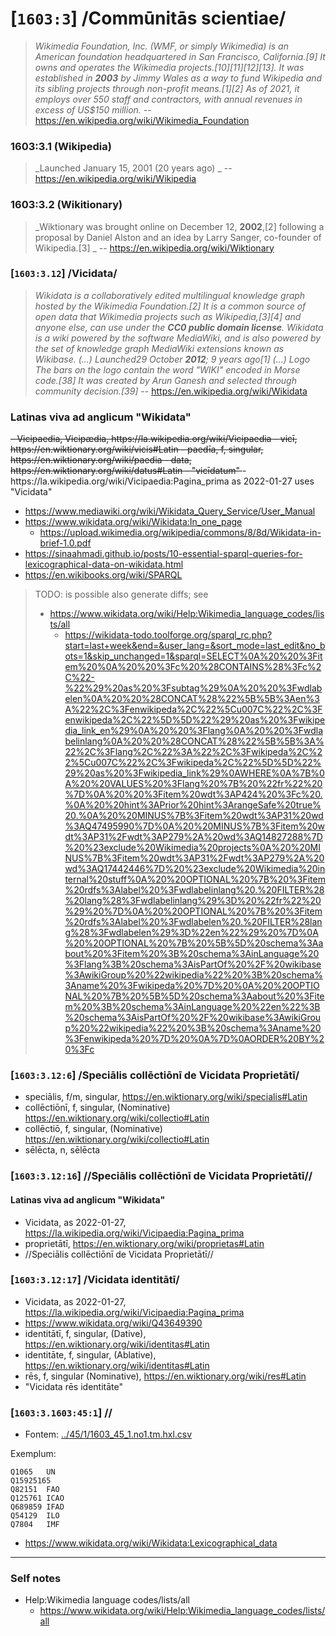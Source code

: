 # [`1603:3`] /Commūnitās scientiae/


> _Wikimedia Foundation, Inc. (WMF, or simply Wikimedia) is an American foundation headquartered in San Francisco, California.[9] It owns and operates the Wikimedia projects.[10][11][12][13]. It was established in **2003** by Jimmy Wales as a way to fund Wikipedia and its sibling projects through non-profit means.[1][2] As of 2021, it employs over 550 staff and contractors, with annual revenues in excess of US$150 million._ -- https://en.wikipedia.org/wiki/Wikimedia_Foundation

### 1603:3.1 (Wikipedia)
> _Launched	January 15, 2001 (20 years ago) _ -- https://en.wikipedia.org/wiki/Wikipedia

### 1603:3.2 (Wikitionary)
> _Wiktionary was brought online on December 12, **2002**,[2] following a proposal by Daniel Alston and an idea by Larry Sanger, co-founder of Wikipedia.[3] _ -- https://en.wikipedia.org/wiki/Wiktionary

### [`1603:3.12`] /Vicidata/
> _Wikidata is a collaboratively edited multilingual knowledge graph hosted by the Wikimedia Foundation.[2] It is a common source of open data that Wikimedia projects such as Wikipedia,[3][4] and anyone else, can use under the **CC0 public domain license**. Wikidata is a wiki powered by the software MediaWiki, and is also powered by the set of knowledge graph MediaWiki extensions known as Wikibase. (...) Launched29 October **2012**; 9 years ago[1] (...) Logo
The bars on the logo contain the word "WIKI" encoded in Morse code.[38] It was created by Arun Ganesh and selected through community decision.[39]_ -- https://en.wikipedia.org/wiki/Wikidata

### Latinas viva ad anglicum "Wikidata"
<s>
- Vicipaedia, Vicipædia, https://la.wikipedia.org/wiki/Vicipaedia
  - vicī, https://en.wiktionary.org/wiki/vicis#Latin
  - paedīa, f, singular, https://en.wiktionary.org/wiki/paedia
- data, https://en.wiktionary.org/wiki/datus#Latin
- "vicīdatum"
</s>
- https://la.wikipedia.org/wiki/Vicipaedia:Pagina_prima as 2022-01-27 uses "Vicidata"


- https://www.mediawiki.org/wiki/Wikidata_Query_Service/User_Manual
- https://www.wikidata.org/wiki/Wikidata:In_one_page
  - https://upload.wikimedia.org/wikipedia/commons/8/8d/Wikidata-in-brief-1.0.pdf
- https://sinaahmadi.github.io/posts/10-essential-sparql-queries-for-lexicographical-data-on-wikidata.html
- https://en.wikibooks.org/wiki/SPARQL

> TODO: is possible also generate diffs; see
> - https://www.wikidata.org/wiki/Help:Wikimedia_language_codes/lists/all
>   - https://wikidata-todo.toolforge.org/sparql_rc.php?start=last+week&end=&user_lang=&sort_mode=last_edit&no_bots=1&skip_unchanged=1&sparql=SELECT%0A%20%20%3Fitem%20%0A%20%20%3Fc%20%28CONTAINS%28%3Fc%2C%22-%22%29%20as%20%3Fsubtag%29%0A%20%20%3Fwdlabelen%0A%20%20%28CONCAT%28%22%5B%5B%3Aen%3A%22%2C%3Fenwikipeda%2C%22%5Cu007C%22%2C%3Fenwikipeda%2C%22%5D%5D%22%29%20as%20%3Fwikipedia_link_en%29%0A%20%20%3Flang%0A%20%20%3Fwdlabelinlang%0A%20%20%28CONCAT%28%22%5B%5B%3A%22%2C%3Flang%2C%22%3A%22%2C%3Fwikipeda%2C%22%5Cu007C%22%2C%3Fwikipeda%2C%22%5D%5D%22%29%20as%20%3Fwikipedia_link%29%0AWHERE%0A%7B%0A%20%20VALUES%20%3Flang%20%7B%20%22fr%22%20%7D%0A%20%20%3Fitem%20wdt%3AP424%20%3Fc%20.%0A%20%20hint%3APrior%20hint%3ArangeSafe%20true%20.%0A%20%20MINUS%7B%3Fitem%20wdt%3AP31%20wd%3AQ47495990%7D%0A%20%20MINUS%7B%3Fitem%20wdt%3AP31%2Fwdt%3AP279%2A%20wd%3AQ14827288%7D%20%23exclude%20Wikimedia%20projects%0A%20%20MINUS%7B%3Fitem%20wdt%3AP31%2Fwdt%3AP279%2A%20wd%3AQ17442446%7D%20%23exclude%20Wikimedia%20internal%20stuff%0A%20%20OPTIONAL%20%7B%20%3Fitem%20rdfs%3Alabel%20%3Fwdlabelinlang%20.%20FILTER%28%20lang%28%3Fwdlabelinlang%29%3D%20%22fr%22%20%29%20%7D%0A%20%20OPTIONAL%20%7B%20%3Fitem%20rdfs%3Alabel%20%3Fwdlabelen%20.%20FILTER%28lang%28%3Fwdlabelen%29%3D%22en%22%29%20%7D%0A%20%20OPTIONAL%20%7B%20%5B%5D%20schema%3Aabout%20%3Fitem%20%3B%20schema%3AinLanguage%20%3Flang%3B%20schema%3AisPartOf%20%2F%20wikibase%3AwikiGroup%20%22wikipedia%22%20%3B%20schema%3Aname%20%3Fwikipeda%20%7D%20%0A%20%20OPTIONAL%20%7B%20%5B%5D%20schema%3Aabout%20%3Fitem%20%3B%20schema%3AinLanguage%20%22en%22%3B%20schema%3AisPartOf%20%2F%20wikibase%3AwikiGroup%20%22wikipedia%22%20%3B%20schema%3Aname%20%3Fenwikipeda%20%7D%20%0A%7D%0AORDER%20BY%20%3Fc


### [`1603:3.12:6`] /Speciālis 	collēctiōnī de Vicidata Proprietātī/
- speciālis, f/m, singular, https://en.wiktionary.org/wiki/specialis#Latin
- collēctiōnī, f, singular, (Nominative) https://en.wiktionary.org/wiki/collectio#Latin
- collēctiō, f, singular, (Nominative) https://en.wiktionary.org/wiki/collectio#Latin
- sēlēcta, n, sēlēcta

### [`1603:3.12:16`] //Speciālis collēctiōnī de Vicidata Proprietātī//

#### Latinas viva ad anglicum "Wikidata"
- Vicidata, as 2022-01-27, https://la.wikipedia.org/wiki/Vicipaedia:Pagina_prima
- proprietātī, https://en.wiktionary.org/wiki/proprietas#Latin
- //Speciālis collēctiōnī de Vicidata Proprietātī//

### [`1603:3.12:17`] /Vicidata identitātī/
- Vicidata, as 2022-01-27, https://la.wikipedia.org/wiki/Vicipaedia:Pagina_prima
- https://www.wikidata.org/wiki/Q43649390
- identitātī, f, singular, (Dative), https://en.wiktionary.org/wiki/identitas#Latin
- identitāte, f, singular, (Ablative), https://en.wiktionary.org/wiki/identitas#Latin
- rēs, f, singular (Nominative), https://en.wiktionary.org/wiki/res#Latin
- "Vicidata rēs identitāte"


### [`1603:3.1603:45:1`] //

- Fontem: [../45/1/1603_45_1.no1.tm.hxl.csv](../45/1/1603_45_1.no1.tm.hxl.csv)

Exemplum:
```
Q1065	UN
Q15925165	
Q82151	FAO
Q125761	ICAO
Q689859	IFAD
Q54129	ILO
Q7804	IMF
```
- https://www.wikidata.org/wiki/Wikidata:Lexicographical_data

<!--
# Variant of
# - https://www.wikidata.org/wiki/Wikidata:SPARQL_query_service/queries/examples#UN_member_states
# - https://stackoverflow.com/questions/43258341/how-to-get-wikidata-labels-in-more-than-one-language
PREFIX rdfs: <http://www.w3.org/2000/01/rdf-schema#>
PREFIX wikibase: <http://wikiba.se/ontology#>
PREFIX wd: <http://www.wikidata.org/entity/>
PREFIX wdt: <http://www.wikidata.org/prop/direct/>

#SELECT DISTINCT ?adm0 ?iso3166p1n ?label (lang(?label) as ?label_lang)
SELECT DISTINCT ?iso3166p1n ?label (lang(?label) as ?label_lang)
{
  ?adm0 wdt:P31/wdt:P279* wd:Q3624078;
  rdfs:label ?label
  OPTIONAL { ?adm0 wdt:P2082|wdt:P299 ?iso3166p1n. }
  
  #FILTER(?iso3166p1n > xsd:integer(0))
}
# order by ?adm0
order by ASC(?iso3166p1n)
LIMIT 1000
-->

<!--
# https://stackoverflow.com/questions/46291486/wikidata-query-service-how-do-i-search-by-item
# https://query.wikidata.org/#SELECT%20DISTINCT%20%3Fadm0%20%3Flabel%20%28lang%28%3Flabel%29%20as%20%3Flabel_lang%29%0A%7B%0A%20%20%3Fadm0%20wdt%3AP31%2Fwdt%3AP279%2a%20wd%3AQ3624078%3B%0A%20%20rdfs%3Alabel%20%3Flabel%0A%20%20VALUES%20%3Fadm0%20%7B%20wd%3AQ1065%20wd%3AQ986%20wd%3AQ983%20wd%3AQ974%7D%0A%20%20%23%20FILTER%20%28%3Fadm0%20IN%20%28wd%3AQ114%2C%20wd%3AQ181795%29%29%0A%7D%0Aorder%20by%20DESC%28%3Fadm0%29%20ASC%28%3Flabel_lang%29%0ALIMIT%201000

SELECT DISTINCT ?adm0 ?label (lang(?label) as ?label_lang)
{
  ?adm0 wdt:P31/wdt:P279* wd:Q3624078;
  rdfs:label ?label
  VALUES ?adm0 { wd:Q1065 wd:Q986 wd:Q983 wd:Q974}
  # FILTER (?adm0 IN (wd:Q114, wd:Q181795))
}
order by DESC(?adm0) ASC(?label_lang)
LIMIT 1000
-->


<!--
PREFIX rdfs: <http://www.w3.org/2000/01/rdf-schema#>
PREFIX wikibase: <http://wikiba.se/ontology#>
PREFIX wd: <http://www.wikidata.org/entity/>
PREFIX wdt: <http://www.wikidata.org/prop/direct/>

SELECT DISTINCT ?item ?label (lang(?label) as ?label_lang)
{
  ?item wdt:P31/wdt:P279* wd:Q15925165;
  rdfs:label ?label
  VALUES ?item { wd:Q356694 wd:Q161718 wd:Q82151 wd:Q7809}

}
order by DESC(?adm0) ASC(?label_lang)
LIMIT 1000

-->

<!--
## https://w.wiki/4igC
PREFIX rdfs: <http://www.w3.org/2000/01/rdf-schema#>
PREFIX wikibase: <http://wikiba.se/ontology#>
PREFIX wd: <http://www.wikidata.org/entity/>
PREFIX wdt: <http://www.wikidata.org/prop/direct/>

SELECT DISTINCT ?item ?label (lang(?label) as ?label_lang)
{
  ?item wdt:P31/wdt:P279* wd:Q15925165;
  rdfs:label ?label
  VALUES ?item { wd:Q356694 wd:Q161718 wd:Q82151 wd:Q7809}

}
order by DESC(?adm0) ASC(?label_lang)
LIMIT 1000

-->


<!--
# https://www.wikidata.org/wiki/Wikidata:SPARQL_query_service/queries/examples/en#The_number_of_existing_translations_for_diseases_in_Wikidata

https://query.wikidata.org/#SELECT%20%3Fdisease%20%3Fdoid%20%3FenLabel%20%28count%28%3Flanguage%29%20as%20%3Flanguages%29%0AWHERE%0A%7B%0A%20%20%3Fdisease%20wdt%3AP699%20%3Fdoid%20%3B%0A%20%20%20%20%20%20%20%20%20%20%20%20%20rdfs%3Alabel%20%3Flabel%20%3B%0A%20%20%20%20%20%20%20%20%20%20%20%20%20rdfs%3Alabel%20%3FenLabel%20.%0A%20%20%20%20FILTER%20%28lang%28%3FenLabel%29%20%3D%20%22en%22%29%0A%20%20%20%0A%20%20%20%20BIND%20%28lang%28%3Flabel%29%20AS%20%3Flanguage%29%0A%7D%0Agroup%20by%20%3Fdisease%20%3Fdoid%20%3FenLabel%0Aorder%20by%20desc%28%3Flanguages%29


SELECT ?disease ?doid ?enLabel (count(?language) as ?languages)
WHERE
{
  ?disease wdt:P699 ?doid ;
             rdfs:label ?label ;
             rdfs:label ?enLabel .
    FILTER (lang(?enLabel) = "en")
   
    BIND (lang(?label) AS ?language)
}
group by ?disease ?doid ?enLabel
order by desc(?languages)
-->

----

<!-- ### Neo latin term for citizen science
- https://www.wikidata.org/wiki/Q1093434

- commūnitās, f, nominative, https://en.wiktionary.org/wiki/communitas#Latin
- scientiae, f, https://en.wiktionary.org/wiki/scientia#Latin -->

<!--

Multiple languages of same item
- https://w.wiki/iRT
- https://www.wikidata.org/wiki/Wikidata:SPARQL_query_service/queries/examples#Names_of_Wikipedia_articles_in_multiple_languages

-->

<!--
Tool for bulk import:
- https://www.wikidata.org/wiki/Help:QuickStatements
-->

### Self notes

- Help:Wikimedia language codes/lists/all
  - https://www.wikidata.org/wiki/Help:Wikimedia_language_codes/lists/all
